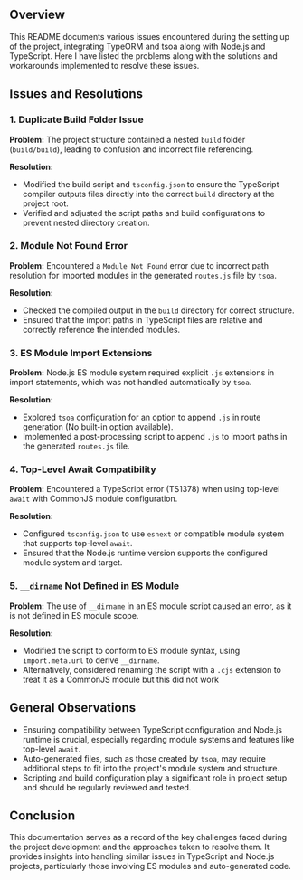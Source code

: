 ## Overview

This README documents various issues encountered during the setting up of the project,  integrating TypeORM and tsoa along with Node.js and TypeScript. Here I have listed the problems along with the solutions and workarounds implemented to resolve these issues.

## Issues and Resolutions

### 1. Duplicate Build Folder Issue

**Problem:** The project structure contained a nested `build` folder (`build/build`), leading to confusion and incorrect file referencing.

**Resolution:**

- Modified the build script and `tsconfig.json` to ensure the TypeScript compiler outputs files directly into the correct `build` directory at the project root.
- Verified and adjusted the script paths and build configurations to prevent nested directory creation.

### 2. Module Not Found Error

**Problem:** Encountered a `Module Not Found` error due to incorrect path resolution for imported modules in the generated `routes.js` file by `tsoa`.

**Resolution:**

- Checked the compiled output in the `build` directory for correct structure.
- Ensured that the import paths in TypeScript files are relative and correctly reference the intended modules.

### 3. ES Module Import Extensions

**Problem:** Node.js ES module system required explicit `.js` extensions in import statements, which was not handled automatically by `tsoa`.

**Resolution:**

- Explored `tsoa` configuration for an option to append `.js` in route generation (No built-in option available).
- Implemented a post-processing script to append `.js` to import paths in the generated `routes.js` file.

### 4. Top-Level Await Compatibility

**Problem:** Encountered a TypeScript error (TS1378) when using top-level `await` with CommonJS module configuration.

**Resolution:**

- Configured `tsconfig.json` to use `esnext` or compatible module system that supports top-level `await`.
- Ensured that the Node.js runtime version supports the configured module system and target.

### 5. `__dirname` Not Defined in ES Module

**Problem:** The use of `__dirname` in an ES module script caused an error, as it is not defined in ES module scope.

**Resolution:**

- Modified the script to conform to ES module syntax, using `import.meta.url` to derive `__dirname`.
- Alternatively, considered renaming the script with a `.cjs` extension to treat it as a CommonJS module but this did not work

## General Observations

- Ensuring compatibility between TypeScript configuration and Node.js runtime is crucial, especially regarding module systems and features like top-level `await`.
- Auto-generated files, such as those created by `tsoa`, may require additional steps to fit into the project's module system and structure.
- Scripting and build configuration play a significant role in project setup and should be regularly reviewed and tested.

## Conclusion

This documentation serves as a record of the key challenges faced during the project development and the approaches taken to resolve them. It provides insights into handling similar issues in TypeScript and Node.js projects, particularly those involving ES modules and auto-generated code.